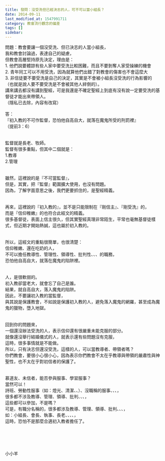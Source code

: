 ```yaml
---
title: 發問：沒受洗但已經決志的人，可不可以當小組長？
date: 2014-09-11
last_modified_at: 1547991711
category: 教會流行觀念的偏差
tags: []
sidebar: 
---
```


<p>問題：教會要讓一個沒受洗、但已決志的人當小組長，<br/>我和教會討論過，表達自己的疑慮，<br/>但教會高層堅持原先決定，理由是：<br/>1.	他們說要體諒有些人家中要受洗比較困難，而且不要剝奪人家受操練的機會<br/>2.	青年同工可以不用受洗，因為就算他們出錯了對教會的傷害也不會這麼大<br/>3.	非信徒要不要受洗是自己的決定，其實是不會被小組長沒受洗的行為影響的（也就是說人要不要受洗是不會被其他人絆倒的）。<br/>講來講去都沒有講到聖經，可是我還是不確定聖經上到底有沒有說一定要受洗的基督徒才能出來帶領人。<br/>（隱私已去除，內容有改寫）<br/><br/><!--more-->答：<br/>『初入教的不可作監督，恐怕他自高自大，就落在魔鬼所受的刑罰裡』<br/>（提前3：6）<br/><br/> <br/>監督就是長老、牧師。<br/>監督有很多重點，但其中二個就是：<br/>1.教導<br/>2.管理<br/> <br/><br/>雖然，這裡說的是『不可當監督』，<br/>但是，其實，把『監督』範圍擴大使用，也沒有問題。<br/>因為，了解字面意思之後，我們更要抓住的，是聖經精義。<br/><br/><br/>再來，這裡說的『初入教的』，並不是只能限制在『剛信主』、『剛受洗』的，<br/>而是『信仰稚嫩』的也符合此經文的精義。<br/>很多基督徒，表面上信主很久，但其實聖經真理非常陌生，平常也毫無基督徒樣式，但近期才開始熱誠，這也屬於初入教的。<br/> <br/><br/>所以，這經文的重點很簡單，也很清楚：<br/>信仰稚嫩、還在吃奶的人，<br/>不可以擔任教導性、管理性、領導性、批判性、、、的職務，<br/>恐怕他自高自大，就落在魔鬼的陷阱裡。<br/><br/><br/>人，是很軟弱的。<br/>初入教卻當老大，就會忘了自己是誰。<br/>結果，就自高自大，落入魔鬼的陷阱。<br/>因此，不要讓初入教的當監督，<br/>與其說是保護教會，不如說是保護初入教的人，避免落入魔鬼的網羅，甚至成為魔鬼的獵物，墮入地獄。<br/> <br/><br/>回到你的問題來，<br/>一個還沒辦法受洗的人，表示信仰還有很嚴重未能克服的部分。<br/>就像還沒舉行結婚儀式的人，就表示還有些問題沒有克服，<br/>這時，很多事情就是不能做。<br/>所以，只有決志但還沒受洗，這樣的人，可以當教導者、帶領者嗎？<br/>你們教會，要很小心很小心，因為表示你們教會不太在乎教導與帶領的嚴肅性與神聖性，也不太在乎對初信者的保護了。<br/> <br/><br/>慕道友、未信者，能否參與服事、學習服事？<br/>當然可以！<br/>詩班、勞動性服事（如：燈光、清潔、、）、沒職稱的服事、、、，<br/>很多都不涉及教導、管理、領導、批判、、、，<br/>這些都可以參加，不是嗎？<br/>可是，有職分名稱的，很多都涉及教導、管理、領導、批判、、、，<br/>如：小組長、會長、執事、長老、、、、，<br/>這時，恐怕不是那麼合適初入教者擔任了。<br/><br/> <br/><br/><br/><br/>小小羊<br/><br/><br/><br/><br/><br/><br/></p>